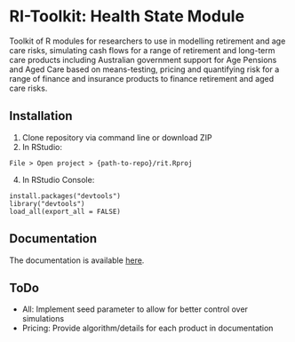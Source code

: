 # RI-Toolkit: Health State Module

Toolkit of R modules for researchers to use in modelling retirement and age care risks, simulating cash flows for a range of retirement and long-term care products including Australian government support for Age Pensions and Aged Care based on means-testing, pricing and quantifying risk for a range of finance and insurance products to finance retirement and aged care risks.

## Installation

1. Clone repository via command line or download ZIP 
2. In RStudio:
```
File > Open project > {path-to-repo}/rit.Rproj
```
4. In RStudio Console: 
```
install.packages("devtools")
library("devtools")
load_all(export_all = FALSE)
```

## Documentation

The documentation is available [here](https://print-hi.github.io/toolkit-live/).

## ToDo

- All: Implement seed parameter to allow for better control over simulations
- Pricing: Provide algorithm/details for each product in documentation
